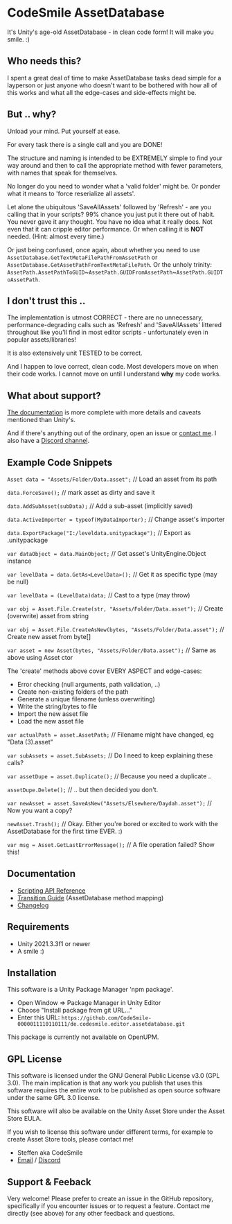 # CodeSmile AssetDatabase

It's Unity's age-old AssetDatabase - in clean code form! It will make you smile. :)

## Who needs this?

I spent a great deal of time to make AssetDatabase tasks dead simple for a layperson or just anyone who doesn't want to be bothered with how all of this works and what all the edge-cases and side-effects might be.

## But .. why?

Unload your mind. Put yourself at ease.

For every task there is a single call and you are DONE!

The structure and naming is intended to be EXTREMELY simple to find your way around and then to call the appropriate method with fewer parameters, with names that speak for themselves. 

No longer do you need to wonder what a 'valid folder' might be. Or ponder what it means to 'force reserialize all assets'. 

Let alone the ubiquitous 'SaveAllAssets' followed by 'Refresh' - are you calling that in your scripts? 99% chance you just put it there out of habit. You never gave it any thought. You have no idea what it really does. Not even that it can cripple editor performance. Or when calling it is **NOT** needed. (Hint: almost every time.)

Or just being confused, once again, about whether you need to use `AssetDatabase.GetTextMetaFilePathFromAssetPath` or `AssetDatabase.GetAssetPathFromTextMetaFilePath`. Or the unholy trinity: `AssetPath.AssetPathToGUID`~`AssetPath.GUIDFromAssetPath`~`AssetPath.GUIDToAssetPath`.

## I don't trust this ..

The implementation is utmost CORRECT - there are no unnecessary, performance-degrading calls such as 'Refresh' and 'SaveAllAssets' littered throughout like you'll find in most editor scripts - unfortunately even in popular assets/libraries!

It is also extensively unit TESTED to be correct.

And I happen to love correct, clean code. Most developers move on when their code works. I cannot move on until I understand **why** my code works.

## What about support?

[The documentation](https://codesmile-0000011110110111.github.io/de.codesmile.assetdatabase/html/index.html) is more complete with more details and caveats mentioned than Unity's. 

And if there's anything out of the ordinary, open an issue or [contact me](mailto:steffen@steffenitterheim.de). I also have a [Discord channel](https://discord.gg/JN3Jz8qkeV).

## Example Code Snippets

`Asset data = "Assets/Folder/Data.asset";` // Load an asset from its path

`data.ForceSave();` // mark asset as dirty and save it

`data.AddSubAsset(subData);` // Add a sub-asset (implicitly saved)

`data.ActiveImporter = typeof(MyDataImporter);` // Change asset's importer 

`data.ExportPackage("I:/leveldata.unitypackage");` // Export as .unitypackage

`var dataObject = data.MainObject;` // Get asset's UnityEngine.Object instance

`var levelData = data.GetAs<LevelData>();` // Get it as specific type (may be null)

`var levelData = (LevelData)data;` // Cast to a type (may throw)

`var obj = Asset.File.Create(str, "Assets/Folder/Data.asset");` // Create (overwrite) asset from string

`var obj = Asset.File.CreateAsNew(bytes, "Assets/Folder/Data.asset");` // Create new asset from byte[]

`var asset = new Asset(bytes, "Assets/Folder/Data.asset");` // Same as above using Asset ctor

The 'create' methods above cover EVERY ASPECT and edge-cases:
- Error checking (null arguments, path validation, ..)
- Create non-existing folders of the path
- Generate a unique filename (unless overwriting)
- Write the string/bytes to file
- Import the new asset file
- Load the new asset file

`var actualPath = asset.AssetPath;` // Filename might have changed, eg "Data (3).asset"

`var subAssets = asset.SubAssets;` // Do I need to keep explaining these calls?

`var assetDupe = asset.Duplicate();` // Because you need a duplicate ..

`assetDupe.Delete();` // .. but then decided you don't.

`var newAsset = asset.SaveAsNew("Assets/Elsewhere/Daydah.asset");` // Now you want a copy?

`newAsset.Trash();` // Okay. Either you're bored or excited to work with the AssetDatabase for the first time EVER. :)

`var msg = Asset.GetLastErrorMessage();` // A file operation failed? Show this!

## Documentation

- [Scripting API Reference](https://codesmile-0000011110110111.github.io/de.codesmile.assetdatabase/html/index.html)
- [Transition Guide](https://docs.google.com/spreadsheets/d/134BEPXTx3z80snNAF3Gafgq3j5kEhmFzFBKT_z1s6Rw/edit?usp=sharing) (AssetDatabase method mapping)
- [Changelog](https://github.com/CodeSmile-0000011110110111/de.codesmile.assetdatabase/blob/main/CHANGELOG.md)

## Requirements

- Unity 2021.3.3f1 or newer
- A smile :)

## Installation

This software is a Unity Package Manager 'npm package'.

- Open Window => Package Manager in Unity Editor
- Choose "Install package from git URL..."
- Enter this URL: `https://github.com/CodeSmile-0000011110110111/de.codesmile.editor.assetdatabase.git`

This package is currently not available on OpenUPM.

## GPL License

This software is licensed under the GNU General Public License v3.0 (GPL 3.0). The main implication is that any work you publish that uses this software requires the entire work to be published as open source software under the same GPL 3.0 license.

This software will also be available on the Unity Asset Store under the Asset Store EULA.

If you wish to license this software under different terms, for example to create Asset Store tools, please contact me!

- Steffen aka CodeSmile
- [Email](mailto:steffen@steffenitterheim.de) / [Discord](https://discord.gg/JN3Jz8qkeV)

## Support & Feeback

Very welcome! Please prefer to create an issue in the GitHub repository, specifically if you encounter issues or to request a feature. Contact me directly (see above) for any other feedback and questions.
